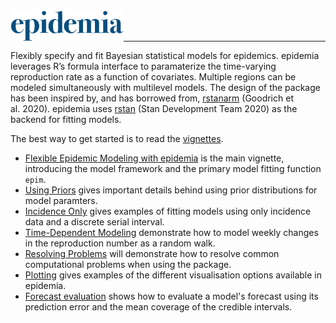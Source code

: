 
<img src="man/figures/logo_big.png" align = "left" style = "display:block;max-height:50px;float:none;margin-top:40px;margin-bottom:-15px;"/>
<hr>


Flexibly specify and fit Bayesian statistical models for epidemics.
epidemia leverages R’s formula interface to paramaterize the time-varying
reproduction rate as a function of covariates. Multiple regions can
be modeled simultaneously with multilevel models. The design of the
package has been inspired by, and has borrowed from,
[rstanarm](https://mc-stan.org/rstanarm/) (Goodrich et al. 2020).
epidemia uses [rstan](https://mc-stan.org/rstan/) (Stan Development Team
2020) as the backend for fitting models.

The best way to get started is to read the
[vignettes](https://imperialcollegelondon.github.io/epidemia/articles/index.html).

  - [Flexible Epidemic Modeling with
    epidemia](https://imperialcollegelondon.github.io/epidemia/articles/introduction.html) is the main vignette,
    introducing the model framework and the primary model fitting
    function `epim`.
  - [Using Priors](https://imperialcollegelondon.github.io/epidemia/articles/priors.html) gives important details behind
    using prior distributions for model paramters.
  - [Incidence Only](https://imperialcollegelondon.github.io/epidemia/articles/IncidenceOnly.html) gives examples of
    fitting models using only incidence data and a discrete serial
    interval.
  - [Time-Dependent Modeling](https://imperialcollegelondon.github.io/epidemia/articles/TimeDependentR.html) demonstrate
    how to model weekly changes in the reproduction number as a random
    walk.
  - [Resolving Problems](https://imperialcollegelondon.github.io/epidemia/articles/ResolvingProblems.html) will
    demonstrate how to resolve common computational problems when using the package.
  - [Plotting](https://imperialcollegelondon.github.io/epidemia/articles/plotting.html) gives examples of the different visualisation
    options available in epidemia.
  - [Forecast evaluation](https://imperialcollegelondon.github.io/epidemia/articles/foreacst_evaluation.html) shows how to evaluate a
    model's forecast using its prediction error and the mean coverage of the credible
    intervals.

